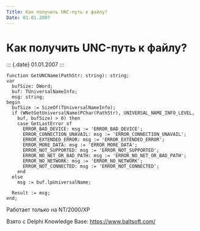 ```yaml
---
Title: Как получить UNC-путь к файлу?
Date: 01.01.2007
---
```



Как получить UNC-путь к файлу?
==============================

::: {.date}
01.01.2007
:::

    function GetUNCName(PathStr: string): string;
    var
      bufSize: DWord;
      buf: TUniversalNameInfo;
      msg: string;
    begin
      bufSize := SizeOf(TUniversalNameInfo);
      if (WNetGetUniversalName(PChar(PathStr), UNIVERSAL_NAME_INFO_LEVEL,
        buf, bufSize) > 0) then
        case GetLastError of
          ERROR_BAD_DEVICE: msg := 'ERROR_BAD_DEVICE';
          ERROR_CONNECTION_UNAVAIL: msg := 'ERROR_CONNECTION_UNAVAIL';
          ERROR_EXTENDED_ERROR: msg := 'ERROR_EXTENDED_ERROR';
          ERROR_MORE_DATA: msg := 'ERROR_MORE_DATA';
          ERROR_NOT_SUPPORTED: msg := 'ERROR_NOT_SUPPORTED';
          ERROR_NO_NET_OR_BAD_PATH: msg := 'ERROR_NO_NET_OR_BAD_PATH';
          ERROR_NO_NETWORK: msg := 'ERROR_NO_NETWORK';
          ERROR_NOT_CONNECTED: msg := 'ERROR_NOT_CONNECTED';
        end
      else
        msg := buf.lpUniversalName;
     
      Result := msg;
    end;

Работает только на NT/2000/XP

Взято с Delphi Knowledge Base: <https://www.baltsoft.com/>
